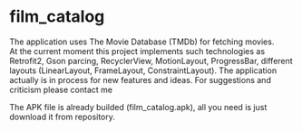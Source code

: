 # film_catalog
<p>The application uses The Movie Database (TMDb) for fetching movies.<br /> 
At the current moment this project implements such technologies as Retrofit2, Gson parcing, RecyclerView, MotionLayout, ProgressBar, different layouts (LinearLayout, FrameLayout, ConstraintLayout). The application actually is in process for new features and ideas. For suggestions and criticism please contact me</p>
<p>The APK file is already builded (film_catalog.apk), all you need is just download it from repository.</p>
